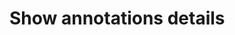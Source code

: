 # Show annotations details

<div style="display: grid;
  grid-template-columns: repeat(2, 1fr);">
    <div id="annotated-text"></div>
    <div id="annotated-text--details" style="display: flex; flex-direction: column; gap:8px"></div>
</div>

<script setup>
//
import { textWithChunks } from "@demo";

import { onMounted } from "vue";
import { clearAnnotatedTextCache} from "@ghentcdh/vue-component-annotated-text";

onMounted(()=> {
    clearAnnotatedTextCache();
    textWithChunks('annotated-text', 'annotated-text--details')
});

</script>
